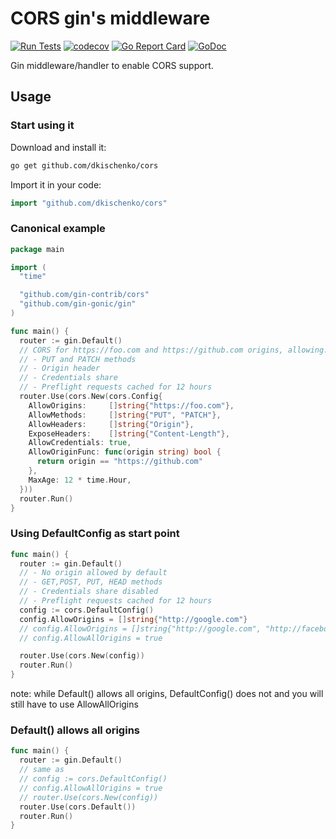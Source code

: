 # CORS gin's middleware

[![Run Tests](https://github.com/dkischenko/cors/actions/workflows/go.yml/badge.svg)](https://github.com/dkischenko/cors/actions/workflows/go.yml)
[![codecov](https://codecov.io/gh/gin-contrib/cors/branch/master/graph/badge.svg)](https://codecov.io/gh/dkischenko/cors)
[![Go Report Card](https://goreportcard.com/badge/github.com/dkischenko/cors)](https://goreportcard.com/report/github.com/dkischenko/cors)
[![GoDoc](https://godoc.org/github.com/dkischenko/cors?status.svg)](https://godoc.org/github.com/dkischenko/cors)

Gin middleware/handler to enable CORS support.

## Usage

### Start using it

Download and install it:

```sh
go get github.com/dkischenko/cors
```

Import it in your code:

```go
import "github.com/dkischenko/cors"
```

### Canonical example

```go
package main

import (
  "time"

  "github.com/gin-contrib/cors"
  "github.com/gin-gonic/gin"
)

func main() {
  router := gin.Default()
  // CORS for https://foo.com and https://github.com origins, allowing:
  // - PUT and PATCH methods
  // - Origin header
  // - Credentials share
  // - Preflight requests cached for 12 hours
  router.Use(cors.New(cors.Config{
    AllowOrigins:     []string{"https://foo.com"},
    AllowMethods:     []string{"PUT", "PATCH"},
    AllowHeaders:     []string{"Origin"},
    ExposeHeaders:    []string{"Content-Length"},
    AllowCredentials: true,
    AllowOriginFunc: func(origin string) bool {
      return origin == "https://github.com"
    },
    MaxAge: 12 * time.Hour,
  }))
  router.Run()
}
```

### Using DefaultConfig as start point

```go
func main() {
  router := gin.Default()
  // - No origin allowed by default
  // - GET,POST, PUT, HEAD methods
  // - Credentials share disabled
  // - Preflight requests cached for 12 hours
  config := cors.DefaultConfig()
  config.AllowOrigins = []string{"http://google.com"}
  // config.AllowOrigins = []string{"http://google.com", "http://facebook.com"}
  // config.AllowAllOrigins = true

  router.Use(cors.New(config))
  router.Run()
}
```
note: while Default() allows all origins, DefaultConfig() does not and you will still have to use AllowAllOrigins

### Default() allows all origins

```go
func main() {
  router := gin.Default()
  // same as
  // config := cors.DefaultConfig()
  // config.AllowAllOrigins = true
  // router.Use(cors.New(config))
  router.Use(cors.Default())
  router.Run()
}
```
